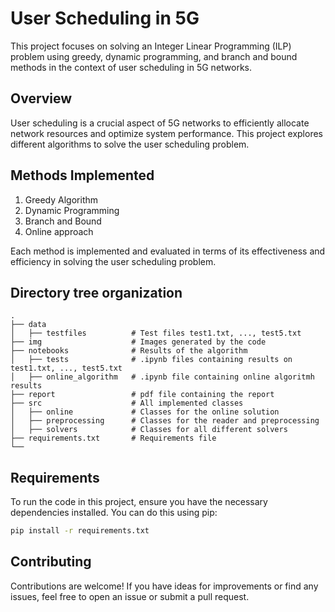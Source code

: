 # User Scheduling in 5G

This project focuses on solving an Integer Linear Programming (ILP) problem using greedy, dynamic programming, and branch and bound methods in the context of user scheduling in 5G networks.

## Overview

User scheduling is a crucial aspect of 5G networks to efficiently allocate network resources and optimize system performance. This project explores different algorithms to solve the user scheduling problem.

## Methods Implemented

1. Greedy Algorithm
2. Dynamic Programming
3. Branch and Bound
4. Online approach

Each method is implemented and evaluated in terms of its effectiveness and efficiency in solving the user scheduling problem.

## Directory tree organization

```
.
├── data
│   ├── testfiles          # Test files test1.txt, ..., test5.txt
├── img                    # Images generated by the code
├── notebooks              # Results of the algorithm
│   ├── tests              # .ipynb files containing results on test1.txt, ..., test5.txt
│   ├── online_algorithm   # .ipynb file containing online algoritmh results
├── report                 # pdf file containing the report
├── src                    # All implemented classes
│   ├── online             # Classes for the online solution
│   ├── preprocessing      # Classes for the reader and preprocessing
│   ├── solvers            # Classes for all different solvers
├── requirements.txt       # Requirements file 
└── 
```

## Requirements

To run the code in this project, ensure you have the necessary dependencies installed. You can do this using pip:

```bash
pip install -r requirements.txt
```

## Contributing
Contributions are welcome! If you have ideas for improvements or find any issues, feel free to open an issue or submit a pull request.
